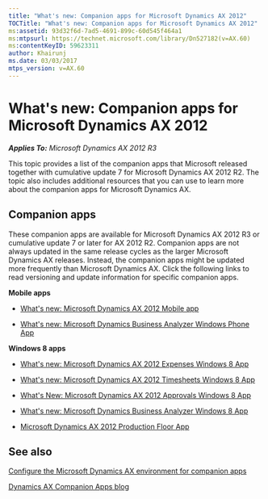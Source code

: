 ```yaml
---
title: "What's new: Companion apps for Microsoft Dynamics AX 2012"
TOCTitle: "What's new: Companion apps for Microsoft Dynamics AX 2012"
ms:assetid: 93d32f6d-7ad5-4691-899c-60d545f464a1
ms:mtpsurl: https://technet.microsoft.com/library/Dn527182(v=AX.60)
ms:contentKeyID: 59623311
author: Khairunj
ms.date: 03/03/2017
mtps_version: v=AX.60
---
```


# What's new: Companion apps for Microsoft Dynamics AX 2012 


_**Applies To:** Microsoft Dynamics AX 2012 R3_

This topic provides a list of the companion apps that Microsoft released together with cumulative update 7 for Microsoft Dynamics AX 2012 R2. The topic also includes additional resources that you can use to learn more about the companion apps for Microsoft Dynamics AX.

## Companion apps

These companion apps are available for Microsoft Dynamics AX 2012 R3 or cumulative update 7 or later for AX 2012 R2. Companion apps are not always updated in the same release cycles as the larger Microsoft Dynamics AX releases. Instead, the companion apps might be updated more frequently than Microsoft Dynamics AX. Click the following links to read versioning and update information for specific companion apps.

**Mobile apps**

  - [What's new: Microsoft Dynamics AX 2012 Mobile app](what-s-new-microsoft-dynamics-ax-2012-mobile-app.md)

  - [What's new: Microsoft Dynamics Business Analyzer Windows Phone App](what-s-new-microsoft-dynamics-business-analyzer-windows-phone-app.md)

**Windows 8 apps**

  - [What's new: Microsoft Dynamics AX 2012 Expenses Windows 8 App](what-s-new-microsoft-dynamics-ax-2012-expenses-windows-8-app.md)

  - [What's new: Microsoft Dynamics AX 2012 Timesheets Windows 8 App](what-s-new-microsoft-dynamics-ax-2012-timesheets-windows-8-app.md)

  - [What's New: Microsoft Dynamics AX 2012 Approvals Windows 8 App](what-s-new-microsoft-dynamics-ax-2012-approvals-windows-8-app.md)

  - [What's new: Microsoft Dynamics Business Analyzer Windows 8 App](what-s-new-microsoft-dynamics-business-analyzer-windows-8-app.md)

  - [Microsoft Dynamics AX 2012 Production Floor App](microsoft-dynamics-ax-2012-production-floor-app.md)

## See also

[Configure the Microsoft Dynamics AX environment for companion apps](https://go.microsoft.com/fwlink/?linkid=281929)

[Dynamics AX Companion Apps blog](https://blogs.msdn.com/b/axcompapp/)

  


